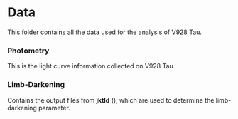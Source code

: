 # Data

This folder contains all the data used for the analysis of V928 Tau.

### Photometry
This is the light curve information collected on V928 Tau

### Limb-Darkening
Contains the output files from <strong>jktld</strong> (), which are used to determine the limb-darkening parameter.
